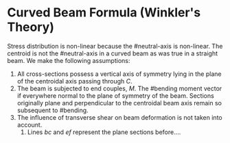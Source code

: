 # Curved Beam Formula (Winkler's Theory)

Stress distribution is non-linear because the #neutral-axis is non-linear. The centroid is not the #neutral-axis in a curved beam as was true in a straight beam. We make the following assumptions:
   1. All cross-sections possess a vertical axis of symmetry lying in the plane of the centroidal axis passing through $C$.
   2. The beam is subjected to end couples, $M$. The #bending moment vector if everywhere normal to the plane of symmetry of the beam. Sections originally plane and perpendicular to the centroidal beam axis remain so subsequent to #bending.
   3. The influence of transverse shear on beam deformation is not taken into account.
      1. Lines $bc$ and $ef$ represent the plane sections before…​.